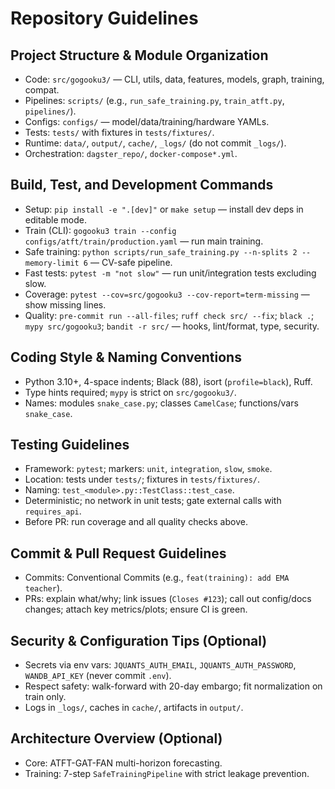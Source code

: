 # Repository Guidelines

## Project Structure & Module Organization
- Code: `src/gogooku3/` — CLI, utils, data, features, models, graph, training, compat.
- Pipelines: `scripts/` (e.g., `run_safe_training.py`, `train_atft.py`, `pipelines/`).
- Configs: `configs/` — model/data/training/hardware YAMLs.
- Tests: `tests/` with fixtures in `tests/fixtures/`.
- Runtime: `data/`, `output/`, `cache/`, `_logs/` (do not commit `_logs/`).
- Orchestration: `dagster_repo/`, `docker-compose*.yml`.

## Build, Test, and Development Commands
- Setup: `pip install -e ".[dev]"` or `make setup` — install dev deps in editable mode.
- Train (CLI): `gogooku3 train --config configs/atft/train/production.yaml` — run main training.
- Safe training: `python scripts/run_safe_training.py --n-splits 2 --memory-limit 6` — CV-safe pipeline.
- Fast tests: `pytest -m "not slow"` — run unit/integration tests excluding slow.
- Coverage: `pytest --cov=src/gogooku3 --cov-report=term-missing` — show missing lines.
- Quality: `pre-commit run --all-files`; `ruff check src/ --fix`; `black .`; `mypy src/gogooku3`; `bandit -r src/` — hooks, lint/format, type, security.

## Coding Style & Naming Conventions
- Python 3.10+, 4-space indents; Black (88), isort (`profile=black`), Ruff.
- Type hints required; `mypy` is strict on `src/gogooku3/`.
- Names: modules `snake_case.py`; classes `CamelCase`; functions/vars `snake_case`.

## Testing Guidelines
- Framework: `pytest`; markers: `unit`, `integration`, `slow`, `smoke`.
- Location: tests under `tests/`; fixtures in `tests/fixtures/`.
- Naming: `test_<module>.py::TestClass::test_case`.
- Deterministic; no network in unit tests; gate external calls with `requires_api`.
- Before PR: run coverage and all quality checks above.

## Commit & Pull Request Guidelines
- Commits: Conventional Commits (e.g., `feat(training): add EMA teacher`).
- PRs: explain what/why; link issues (`Closes #123`); call out config/docs changes; attach key metrics/plots; ensure CI is green.

## Security & Configuration Tips (Optional)
- Secrets via env vars: `JQUANTS_AUTH_EMAIL`, `JQUANTS_AUTH_PASSWORD`, `WANDB_API_KEY` (never commit `.env`).
- Respect safety: walk-forward with 20-day embargo; fit normalization on train only.
- Logs in `_logs/`, caches in `cache/`, artifacts in `output/`.

## Architecture Overview (Optional)
- Core: ATFT-GAT-FAN multi-horizon forecasting.
- Training: 7-step `SafeTrainingPipeline` with strict leakage prevention.

